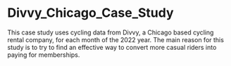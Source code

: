 # Divvy_Chicago_Case_Study

This case study uses cycling data from Divvy, a Chicago based cycling rental company, for each month of the 2022 year. The main reason for this study is to try to find an effective way to convert more casual riders into paying for memberships.
